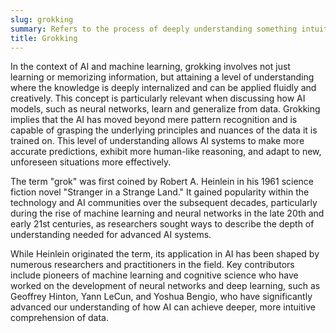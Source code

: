 ```yaml
---
slug: grokking
summary: Refers to the process of deeply understanding something intuitively and completely, often used in AI to describe achieving a profound comprehension of complex concepts or systems.
title: Grokking
---
```


In the context of AI and machine learning, grokking involves not just learning or memorizing information, but attaining a level of understanding where the knowledge is deeply internalized and can be applied fluidly and creatively. This concept is particularly relevant when discussing how AI models, such as neural networks, learn and generalize from data. Grokking implies that the AI has moved beyond mere pattern recognition and is capable of grasping the underlying principles and nuances of the data it is trained on. This level of understanding allows AI systems to make more accurate predictions, exhibit more human-like reasoning, and adapt to new, unforeseen situations more effectively.

The term "grok" was first coined by Robert A. Heinlein in his 1961 science fiction novel "Stranger in a Strange Land." It gained popularity within the technology and AI communities over the subsequent decades, particularly during the rise of machine learning and neural networks in the late 20th and early 21st centuries, as researchers sought ways to describe the depth of understanding needed for advanced AI systems.

While Heinlein originated the term, its application in AI has been shaped by numerous researchers and practitioners in the field. Key contributors include pioneers of machine learning and cognitive science who have worked on the development of neural networks and deep learning, such as Geoffrey Hinton, Yann LeCun, and Yoshua Bengio, who have significantly advanced our understanding of how AI can achieve deeper, more intuitive comprehension of data.